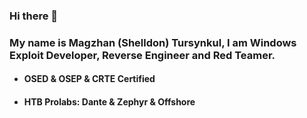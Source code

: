 ### Hi there 👋
### My name is Magzhan (Shelldon) Tursynkul, I am Windows Exploit Developer, Reverse Engineer and Red Teamer.
* #### OSED & OSEP & CRTE Certified
* #### HTB Prolabs: Dante & Zephyr & Offshore

<!--
**Sh3lldon/Sh3lldon** is a ✨ _special_ ✨ repository because its `README.md` (this file) appears on your GitHub profile.

Here are some ideas to get you started:

- 🔭 I’m currently working on ...
- 🌱 I’m currently learning ...
- 👯 I’m looking to collaborate on ...
- 🤔 I’m looking for help with ...
- 💬 Ask me about ...
- 📫 How to reach me: ...
- 😄 Pronouns: ...
- ⚡ Fun fact: ...
-->

